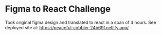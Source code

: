 # Figma to React Challenge

Took original figma design and translated to react in a span of 4 hours. 
See deployed site at: https://peaceful-cobbler-24b69f.netlify.app/
